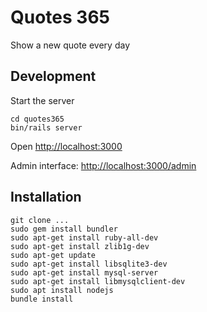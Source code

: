 # Quotes 365
Show a new quote every day

## Development

Start the server

    cd quotes365
    bin/rails server

Open <http://localhost:3000> 

Admin interface: <http://localhost:3000/admin>


## Installation

    git clone ...
    sudo gem install bundler
    sudo apt-get install ruby-all-dev
    sudo apt-get install zlib1g-dev
    sudo apt-get update 
    sudo apt-get install libsqlite3-dev
    sudo apt-get install mysql-server
    sudo apt-get install libmysqlclient-dev
    sudo apt install nodejs
    bundle install
